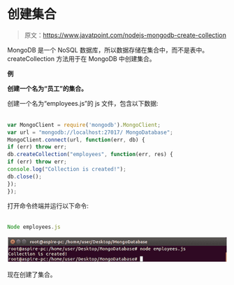 # 创建集合

> 原文：<https://www.javatpoint.com/nodejs-mongodb-create-collection>

MongoDB 是一个 NoSQL 数据库，所以数据存储在集合中，而不是表中。createCollection 方法用于在 MongoDB 中创建集合。

**例**

**创建一个名为“员工”的集合。**

创建一个名为“employees.js”的 js 文件，包含以下数据:

```js

var MongoClient = require('mongodb').MongoClient;
var url = "mongodb://localhost:27017/ MongoDatabase";
MongoClient.connect(url, function(err, db) {
if (err) throw err;
db.createCollection("employees", function(err, res) {
if (err) throw err;
console.log("Collection is created!");
db.close();
});
});

```

打开命令终端并运行以下命令:

```js

Node employees.js

```

![Node.js Create collection 1](img/d98f017b389e1d2d71772d0b46389099.png)

现在创建了集合。
